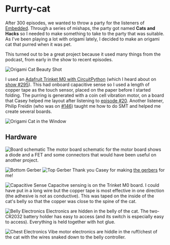 # Purrty-cat

After 300 episodes, we wanted to throw a party for the listeners of [Embedded](https://embedded.fm/). Through a series of mishaps, the party got named **Cats and Hacks** so I needed to make something to take to the party that was suitable. As I've been playing a lot with origami lately, I decided to make an origami cat that purred when it was pet.

This turned out to be a great project because it used many things from the podcast, from early in the show to recent episodes.

![Origami Cat Beauty Shot](https://github.com/eleciawhite/purrty-cat/raw/master/images/PhotoShootCat.JPG "Origami Cat")

I used an [Adafruit Trinket M0 with CircuitPython](https://learn.adafruit.com/adafruit-trinket-m0-circuitpython-arduino/circuitpython) (which I heard about on [show #295](https://embedded.fm/episodes/295)). This had onboard capacitive sense so I used a length of copper tape as the touch sensor, placed on the paper before I started folding. The purring is generated with a coin cell vibration motor, on a board that Casey helped me layout after listening to [episode #20](https://embedded.fm/episodes/2013/9/25/20soldered-together-by-monkeys). Another listener, Philip Freidin (who was on [#146](https://embedded.fm/episodes/146)) taught me how to do SMT and helped me create several boards.

![Origami Cat in the Window](https://github.com/eleciawhite/purrty-cat/raw/master/images/WindowCat.jpeg "Origami Cat in the Window")

## Hardware

![Board schematic](https://github.com/eleciawhite/purrty-cat/raw/master/images/SchematicForMotorBoard.PNG "Schematic") The motor board schematic for the motor board shows a diode and a FET and some connectors that would have been useful on another project.

![Bottom Gerber](https://github.com/eleciawhite/purrty-cat/raw/master/images/BottomGerrber.PNG "Bottom Gerber")
![Top Gerber](https://github.com/eleciawhite/purrty-cat/raw/master/images/TopGerber.PNG "Top Gerber")
Thank you Casey for making [the gerbers](https://github.com/eleciawhite/purrty-cat/tree/master/motorboard) for me!

![Capacitive Sense](https://github.com/eleciawhite/purrty-cat/raw/master/images/CapacitiveSense.jpeg "Capacitve sense") Capacitve sensing is on the Trinket M0 board. I could have put in a long wire but the copper tape is most effective in one direction (the adhesive is not as conductive). This was taped on the inside of the cat's belly so that the copper was close to the spine of the cat.

![Belly Electronics](https://github.com/eleciawhite/purrty-cat/raw/master/images/CatBelly2.JPG "Electronics") Electronics are hidden in the belly of the cat. The two-CR2032 battery holder has easy to access (and its switch is especially easy to access). Everything is held together with hot glue.

![Chest Electronics](https://github.com/eleciawhite/purrty-cat/raw/master/images/CatChest2.JPG "Vibe motor electronics") Vibe motor electronics are hiddle in the ruff/chest of the cat with the wires snaked down to the belly controller.

